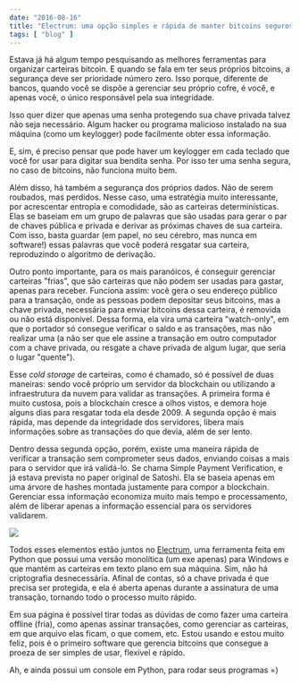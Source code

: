 ```yaml
---
date: "2016-08-16"
title: "Electrum: uma opção simples e rápida de manter bitcoins seguros"
tags: [ "blog" ]
---
```

Estava já há algum tempo pesquisando as melhores ferramentas para organizar carteiras bitcoin. E quando se fala em ter seus próprios bitcoins, a segurança deve ser prioridade número zero. Isso porque, diferente de bancos, quando você se dispõe a gerenciar seu próprio cofre, é você, e apenas você, o único responsável pela sua integridade.

Isso quer dizer que apenas uma senha protegendo sua chave privada talvez não seja necessário. Algum hacker ou programa malicioso instalado na sua máquina (como um keylogger) pode facilmente obter essa informação.

E, sim, é preciso pensar que pode haver um keylogger em cada teclado que você for usar para digitar sua bendita senha. Por isso ter uma senha segura, no caso de bitcoins, não funciona muito bem.

Além disso, há também a segurança dos próprios dados. Não de serem roubados, mas perdidos. Nesse caso, uma estratégia muito interessante, por acrescentar entropia e comodidade, são as carteiras determinísticas. Elas se baseiam em um grupo de palavras que são usadas para gerar o par de chaves pública e privada e derivar as próximas chaves de sua carteira. Com isso, basta guardar (em papel, no seu cérebro, mas nunca em software!) essas palavras que você poderá resgatar sua carteira, reproduzindo o algoritmo de derivação.

Outro ponto importante, para os mais paranóicos, é conseguir gerenciar carteiras "frias", que são carteiras que não podem ser usadas para gastar, apenas para receber. Funciona assim: você gera o seu endereço público para a transação, onde as pessoas podem depositar seus bitcoins, mas a chave privada, necessária para enviar bitcoins dessa carteira, é removida ou não está disponível. Dessa forma, ela vira uma carteira "watch-only", em que o portador só consegue verificar o saldo e as transações, mas não realizar uma (a não ser que ele assine a transação em outro computador com a chave privada, ou resgate a chave privada de algum lugar, que seria o lugar "quente").

Esse _cold storage_ de carteiras, como é chamado, só é possível de duas maneiras: sendo você próprio um servidor da blockchain ou utilizando a infraestrutura da nuvem para validar as transações. A primeira forma é muito custosa, pois a blockchain cresce a olhos vistos, e demora hoje alguns dias para resgatar toda ela desde 2009. A segunda opção é mais rápida, mas depende da integridade dos servidores, libera mais informações sobre as transações do que devia, além de ser lento.

Dentro dessa segunda opção, porém, existe uma maneira rápida de verificar a transação sem comprometer seus dados, enviando coisas a mais para o servidor que irá validá-lo. Se chama Simple Payment Verification, e já estava prevista no paper original de Satoshi. Ela se baseia apenas em uma árvore de hashes montada justamente para compor a blockchain. Gerenciar essa informação economiza muito mais tempo e processamento, além de liberar apenas a informação essencial para os servidores validarem.

![](/images/AKPiNru.png)

Todos esses elementos estão juntos no [Electrum](https://electrum.org), uma ferramenta feita em Python que possui uma versão monolítica (um exe apenas) para Windows e que mantém as carteiras em texto plano em sua máquina. Sim, não há criptografia desnecessária. Afinal de contas, só a chave privada é que precisa ser protegida, e ela é aberta apenas durante a assinatura de uma transação, tornando todo o processo muito rápido.

Em sua página é possível tirar todas as dúvidas de como fazer uma carteira offline (fria), como apenas assinar transações, como gerenciar as carteiras, em que arquivo elas ficam, o que comem, etc. Estou usando e estou muito feliz, pois é o primeiro software que gerencia bitcoins que consegue a proeza de ser simples de usar, flexível e rápido.

Ah, e ainda possui um console em Python, para rodar seus programas =)

